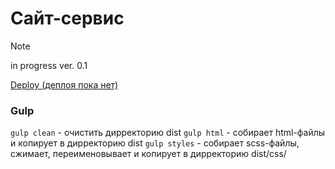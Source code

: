 # Сайт-сервис

> [!NOTE]
> in progress
> ver. 0.1


[Deploy (деплоя пока нет)](https://)

### Gulp

```gulp clean``` - очистить дирректорию dist
```gulp html```  - собирает html-файлы и копирует в дирректорию dist
```gulp styles``` - собирает scss-файлы, сжимает, переименовывает и копирует в дирректорию dist/css/ 

